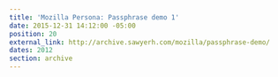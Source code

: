 ```yaml
---
title: 'Mozilla Persona: Passphrase demo 1'
date: 2015-12-31 14:12:00 -05:00
position: 20
external_link: http://archive.sawyerh.com/mozilla/passphrase-demo/
dates: 2012
section: archive
---
```


